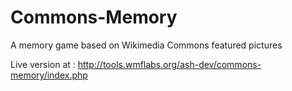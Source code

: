 Commons-Memory
==============

A memory game based on Wikimedia Commons featured pictures

Live version at : http://tools.wmflabs.org/ash-dev/commons-memory/index.php

